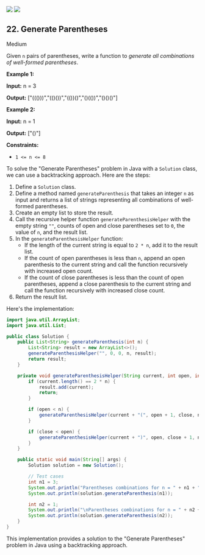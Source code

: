 [![](https://img.shields.io/github/stars/javadev/LeetCode-in-Java?label=Stars&style=flat-square)](https://github.com/javadev/LeetCode-in-Java)
[![](https://img.shields.io/github/forks/javadev/LeetCode-in-Java?label=Fork%20me%20on%20GitHub%20&style=flat-square)](https://github.com/javadev/LeetCode-in-Java/fork)

## 22\. Generate Parentheses

Medium

Given `n` pairs of parentheses, write a function to _generate all combinations of well-formed parentheses_.

**Example 1:**

**Input:** n = 3

**Output:** ["((()))","(()())","(())()","()(())","()()()"] 

**Example 2:**

**Input:** n = 1

**Output:** ["()"] 

**Constraints:**

*   `1 <= n <= 8`

To solve the "Generate Parentheses" problem in Java with a `Solution` class, we can use a backtracking approach. Here are the steps:

1. Define a `Solution` class.
2. Define a method named `generateParenthesis` that takes an integer `n` as input and returns a list of strings representing all combinations of well-formed parentheses.
3. Create an empty list to store the result.
4. Call the recursive helper function `generateParenthesisHelper` with the empty string `""`, counts of open and close parentheses set to `0`, the value of `n`, and the result list.
5. In the `generateParenthesisHelper` function:
   - If the length of the current string is equal to `2 * n`, add it to the result list.
   - If the count of open parentheses is less than `n`, append an open parenthesis to the current string and call the function recursively with increased open count.
   - If the count of close parentheses is less than the count of open parentheses, append a close parenthesis to the current string and call the function recursively with increased close count.
6. Return the result list.

Here's the implementation:

```java
import java.util.ArrayList;
import java.util.List;

public class Solution {
    public List<String> generateParenthesis(int n) {
        List<String> result = new ArrayList<>();
        generateParenthesisHelper("", 0, 0, n, result);
        return result;
    }

    private void generateParenthesisHelper(String current, int open, int close, int n, List<String> result) {
        if (current.length() == 2 * n) {
            result.add(current);
            return;
        }

        if (open < n) {
            generateParenthesisHelper(current + "(", open + 1, close, n, result);
        }

        if (close < open) {
            generateParenthesisHelper(current + ")", open, close + 1, n, result);
        }
    }

    public static void main(String[] args) {
        Solution solution = new Solution();

        // Test cases
        int n1 = 3;
        System.out.println("Parentheses combinations for n = " + n1 + ":");
        System.out.println(solution.generateParenthesis(n1));

        int n2 = 1;
        System.out.println("\nParentheses combinations for n = " + n2 + ":");
        System.out.println(solution.generateParenthesis(n2));
    }
}
```

This implementation provides a solution to the "Generate Parentheses" problem in Java using a backtracking approach.